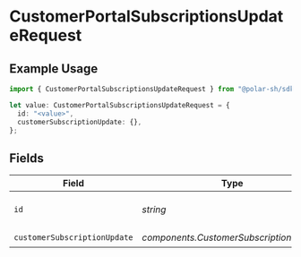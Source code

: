 # CustomerPortalSubscriptionsUpdateRequest

## Example Usage

```typescript
import { CustomerPortalSubscriptionsUpdateRequest } from "@polar-sh/sdk/models/operations";

let value: CustomerPortalSubscriptionsUpdateRequest = {
  id: "<value>",
  customerSubscriptionUpdate: {},
};
```

## Fields

| Field                                   | Type                                    | Required                                | Description                             |
| --------------------------------------- | --------------------------------------- | --------------------------------------- | --------------------------------------- |
| `id`                                    | *string*                                | :heavy_check_mark:                      | The subscription ID.                    |
| `customerSubscriptionUpdate`            | *components.CustomerSubscriptionUpdate* | :heavy_check_mark:                      | N/A                                     |